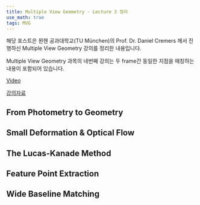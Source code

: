 ```yaml
---
title: Multiple View Geometry - Lecture 3 정리
use_math: true
tags: MVG
---
```



해당 포스트은 뮌헨 공과대학교(TU München)의 Prof. Dr. Daniel Cremers 께서 진행하신 Multiple View Geometry 강의를 정리한 내용입니다.

Multiple View Geometry 과목의 네번째 강의는 두 frame간 동일한 지점을 매칭하는 내용이 포함되어 있습니다.

[Video](https://www.youtube.com/watch?v=WCyKnuhM1CE)

[강의자료](https://drive.google.com/file/d/19vI3xbLeXcQuJz15UtwHp-YNsT5gZxEm/view?usp=sharing)


## From Photometry to Geometry


## Small Deformation & Optical Flow


## The Lucas-Kanade Method


## Feature Point Extraction


## Wide Baseline Matching

